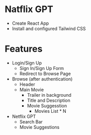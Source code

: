 # Natflix GPT
- Create React App
- Install and configured Tailwind CSS

# Features
- Login/Sign Up
  - Sign In/Sign Up Form
  - Redirect to Browse Page
- Browse (after authentication)
  - Header 
  - Main Movie
      - Trailer in background
      - Title and Description
      - Movie Suggesstion
        - Movies List * N
- Netflix GPT
  - Search Bar
  - Movie Suggestions



